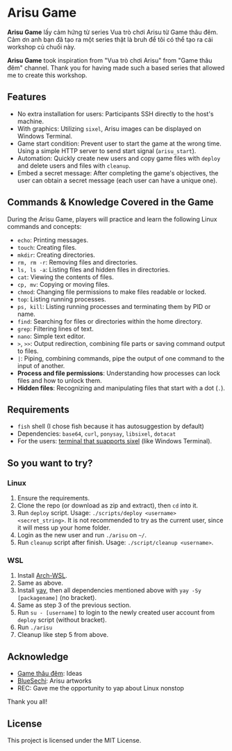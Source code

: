 # Arisu Game

**Arisu Game** lấy cảm hứng từ series Vua trò chơi Arisu từ Game thâu đêm. Cảm ơn anh bạn đã tạo ra một series thật là bruh để tôi có thể tạo ra cái workshop củ chuối này.

**Arisu Game** took inspiration from "Vua trò chơi Arisu" from "Game thâu đêm" channel. Thank you for having made such a based series that allowed me to create this workshop.

## Features

- No extra installation for users: Participants SSH directly to the host's machine.
- With graphics: Utilizing `sixel`, Arisu images can be displayed on Windows Terminal.
- Game start condition: Prevent user to start the game at the wrong time. Using a simple HTTP server to send start signal (`arisu_start`).
- Automation: Quickly create new users and copy game files with `deploy` and delete users and files with `cleanup`.
- Embed a secret message: After completing the game's objectives, the user can obtain a secret message (each user can have a unique one).

## Commands & Knowledge Covered in the Game

During the Arisu Game, players will practice and learn the following Linux commands and concepts:

- `echo`: Printing messages.
- `touch`: Creating files.
- `mkdir`: Creating directories.
- `rm, rm -r`: Removing files and directories.
- `ls, ls -a`: Listing files and hidden files in directories.
- `cat`: Viewing the contents of files.
- `cp, mv`: Copying or moving files.
- `chmod`: Changing file permissions to make files readable or locked.
- `top`: Listing running processes.
- `ps, kill`: Listing running processes and terminating them by PID or name.
- `find`: Searching for files or directories within the home directory.
- `grep`: Filtering lines of text.
- `nano`: Simple text editor.
- `>`, `>>`: Output redirection, combining file parts or saving command output to files.
- `|`: Piping, combining commands, pipe the output of one command to the input of another.
- **Process and file permissions**: Understanding how processes can lock files and how to unlock them.
- **Hidden files**: Recognizing and manipulating files that start with a dot (`.`).

## Requirements

- `fish` shell (I chose fish because it has autosuggestion by default)
- Dependencies: `base64`, `curl`, `ponysay`, `libsixel`, `dotacat`
- For the users: [terminal that suapports sixel](https://arewesixelyet.com) (like Windows Terminal).

## So you want to try?

### Linux

1. Ensure the requirements.
2. Clone the repo (or download as zip and extract), then `cd` into it.
3. Run `deploy` script. Usage: `./scripts/deploy <username> <secret_string>`. It is not recommended to try as the current user, since it will mess up your home folder.
4. Login as the new user and run `./arisu` on `~/`.
5. Run `cleanup` script after finish. Usage: `./script/cleanup <username>`.

### WSL

1. Install [Arch-WSL](https://apps.microsoft.com/detail/9MZNMNKSM73X?hl=en-us&gl=US).
2. Same as above.
3. Install [yay](https://github.com/Jguer/yay), then all dependencies mentioned above with `yay -Sy [packagename]` (no bracket).
4. Same as step 3 of the previous section.
5. Run `su - [username]` to login to the newly created user account from `deploy` script (without bracket).
6. Run `./arisu`
7. Cleanup like step 5 from above.

## Acknowledge

- [Game thâu đêm](https://www.youtube.com/@gamethaudem): Ideas
- [BlueSechi](https://www.youtube.com/@BlueSechi): Arisu artworks
- REC: Gave me the opportunity to yap about Linux nonstop

Thank you all!

## License

This project is licensed under the MIT License.
